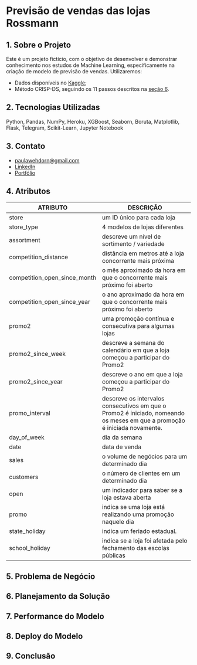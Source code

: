 # Previsão de vendas das lojas Rossmann

## 1. Sobre o Projeto
Este é um projeto fictício, com o objetivo de desenvolver e demonstrar conhecimento nos estudos de Machine Learning, especificamente na criação de modelo de previsão de vendas.
Utilizaremos:
- Dados disponíveis no [Kaggle](https://www.kaggle.com/c/rossmann-store-sales);
- Método CRISP-DS, seguindo os 11 passos descritos na [seção 6](#planejamento-da-solução).

## 2. Tecnologias Utilizadas
Python, Pandas, NumPy, Heroku, XGBoost, Seaborn, Boruta, Matplotlib, Flask, Telegram, Scikit-Learn, Jupyter Notebook

## 3. Contato
- paulawehdorn@gmail.com
- [LinkedIn](https://www.linkedin.com/in/paulawehdorn/)
- [Portfólio](https://paulawehdorn.github.io/portfolio_projetos/)

## 4. Atributos
ATRIBUTO | DESCRIÇÃO 
-- | -- 
store | um ID único para cada loja
store_type | 4 modelos de lojas diferentes
assortment | descreve um nível de sortimento / variedade
competition_distance | distância em metros até a loja concorrente mais próxima
competition_open_since_month | o mês aproximado da hora em que o concorrente mais próximo foi aberto
competition_open_since_year | o ano aproximado da hora em que o concorrente mais próximo foi aberto
promo2 | uma promoção contínua e consecutiva para algumas lojas
promo2_since_week | descreve a semana do calendário em que a loja começou a participar do Promo2
promo2_since_year | descreve o ano em que a loja começou a participar do Promo2
promo_interval | descreve os intervalos consecutivos em que o Promo2 é iniciado, nomeando os meses em que a promoção é iniciada novamente.
day_of_week | dia da semana
date | data de venda
sales | o volume de negócios para um determinado dia
customers | o número de clientes em um determinado dia
open | um indicador para saber se a loja estava aberta
promo | indica se uma loja está realizando uma promoção naquele dia
state_holiday | indica um feriado estadual.
school_holiday | indica se a loja foi afetada pelo fechamento das escolas públicas

## 5. Problema de Negócio

## 6. Planejamento da Solução <a id="planejamento-da-solução"></a>

## 7. Performance do Modelo

## 8. Deploy do Modelo

## 9. Conclusão
